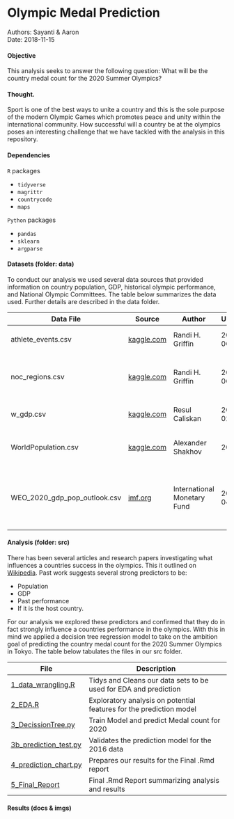 # Olympic Medal Prediction
Authors: Sayanti & Aaron  
Date: 2018-11-15

#### Objective
This analysis seeks to answer the following question: What will be the country medal count for the 2020 Summer Olympics?

#### Thought.
Sport is one of the best ways to unite a country and this is the sole purpose of the modern Olympic Games which promotes peace and unity within the international community. How successful will a country be at the olympics poses an interesting challenge that we have tackled with the analysis in this repository.

#### Dependencies

`R` packages
- `tidyverse`
- `magrittr`
- `countrycode`
- `maps`

`Python` packages
- `pandas`
- `sklearn`
- `argparse`

#### Datasets (folder: data)

To conduct our analysis we used several data sources that provided information on country population, GDP, historical olympic performance, and National Olympic Committees. The table below summarizes the data used. Further details are described in the data folder.

|Data File|Source|Author|Updated|Description|
|---------|------|------|-------|-----------|
|athlete_events.csv|[kaggle.com](https://www.kaggle.com/heesoo37/120-years-of-olympic-history-athletes-and-results)|Randi H. Griffin|2018-06-15| 120 years of olympic history |
|noc_regions.csv|[kaggle.com](https://www.kaggle.com/heesoo37/120-years-of-olympic-history-athletes-and-results)|Randi H. Griffin|2018-06-15| Olympic Committee codes and the corresponding region|
|w_gdp.csv|[kaggle.com](https://www.kaggle.com/resulcaliskan/countries-gdps)|Resul Caliskan|2018-02-01| GDP data by country and year |
|WorldPopulation.csv|[kaggle.com](https://www.kaggle.com/centurion1986/countries-population)|Alexander Shakhov| 2017 | Population data by country and year|
|WEO_2020_gdp_pop_outlook.csv|[imf.org](https://www.imf.org/external/pubs/ft/weo/2018/01/weodata/index.aspx)|International Monetary Fund| 2018-04-01| World economic outlook for GDP and population in 2020 by country|


#### Analysis (folder: src)

There has been several articles and research papers investigating what influences a countries success in the olympics. This it outlined  on [Wikipedia](https://en.wikipedia.org/wiki/Olympic_medal_table#Population-size,_resources-per-person_and_multivariate_prediction_models_and_ratings). Past work suggests several strong predictors to be:  
- Population
- GDP
- Past performance
- If it is the host country.

For our analysis we explored these predictors and confirmed that they do in fact strongly influence a countries performance in the olympics. With this in mind we applied a decision tree regression model to take on the ambition goal of predicting the country medal count for the 2020 Summer Olympics in Tokyo. The table below tabulates the files in our src folder.

|File|Description|
|---|---|
|[1_data_wrangling.R]()|Tidys and Cleans our data sets to be used for EDA and prediction|
|[2_EDA.R]()| Exploratory analysis on potential features for the prediction model|
|[3_DecissionTree.py]()| Train Model and predict Medal count for 2020|
|[3b_prediction_test.py]()| Validates the prediction model for the 2016 data|  
|[4_prediction_chart.py]()| Prepares our results for the Final .Rmd report|
|[5_Final_Report]()| Final .Rmd Report summarizing analysis and results|

#### Results (docs & imgs)
